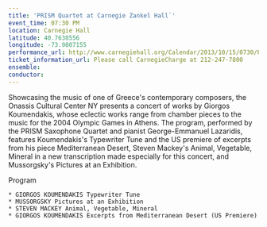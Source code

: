 ```yaml
---
title: 'PRISM Quartet at Carnegie Zankel Hall`'
event_time: 07:30 PM
location: Carnegie Hall
latitude: 40.7638556
longitude: -73.9807155
performance_url: http://www.carnegiehall.org/Calendar/2013/10/15/0730/PM/PRISM-Quartet-George-Emmanuel-Lazaridis-Piano/
ticket_information_url: Please call CarnegieCharge at 212-247-7800
ensemble: 
conductor: 
---
```

Showcasing the music of one of Greece's contemporary composers, the Onassis Cultural Center NY presents a concert of works by Giorgos Koumendakis, whose eclectic works range from chamber pieces to the music for the 2004 Olympic Games in Athens. The program, performed by the PRISM Saxophone Quartet and pianist George-Emmanuel Lazaridis, features Koumendakis's Typewriter Tune and the US premiere of excerpts from his piece Mediterranean Desert, Steven Mackey's Animal, Vegetable, Mineral in a new transcription made especially for this concert, and Mussorgsky's Pictures at an Exhibition.

Program

    * GIORGOS KOUMENDAKIS Typewriter Tune
    * MUSSORGSKY Pictures at an Exhibition
    * STEVEN MACKEY Animal, Vegetable, Mineral
    * GIORGOS KOUMENDAKIS Excerpts from Mediterranean Desert (US Premiere)